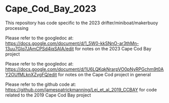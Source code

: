 # Cape_Cod_Bay_2023
This repository has code specific to the 2023 drifter/miniboat/makerbuoy processing

Please refer to the googledoc at:
https://docs.google.com/document/d/1_5W0-kkSNnO-ar3thMn-13uu7Glq7JAmCPSd4iqSAIA/edit  for notes on the 2023 Cape Cod Bay project

Please refer to the googledoc at:
https://docs.google.com/document/d/1U6LQKqkNrarpVO0pNyRPGchm9t0AY2OUfMLknXZvgFQ/edit for notes on the Cape Cod project in general

Please refer to the github code at:
https://github.com/jamespatrickmanning/Lei_et_al_2019_CCBAY  for code related to the 2019 Cape Cod Bay project
